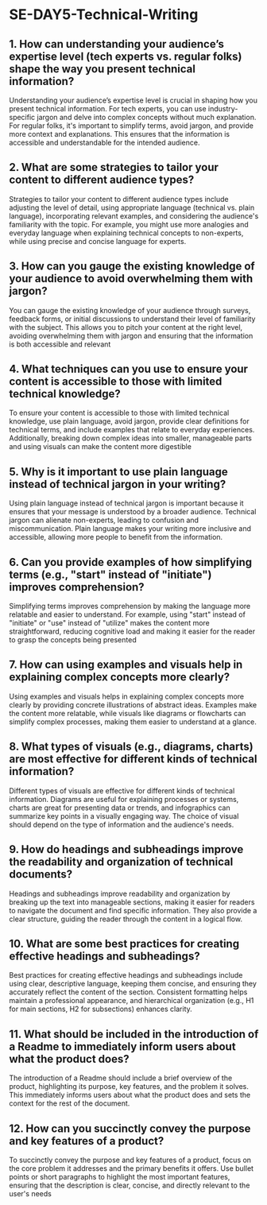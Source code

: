 # SE-DAY5-Technical-Writing
## 1. How can understanding your audience’s expertise level (tech experts vs. regular folks) shape the way you present technical information?
Understanding your audience’s expertise level is crucial in shaping how you present technical information. For tech experts, you can use industry-specific jargon and delve into complex concepts without much explanation. For regular folks, it's important to simplify terms, avoid jargon, and provide more context and explanations. This ensures that the information is accessible and understandable for the intended audience.

## 2. What are some strategies to tailor your content to different audience types?
Strategies to tailor your content to different audience types include adjusting the level of detail, using appropriate language (technical vs. plain language), incorporating relevant examples, and considering the audience's familiarity with the topic. For example, you might use more analogies and everyday language when explaining technical concepts to non-experts, while using precise and concise language for experts.

## 3. How can you gauge the existing knowledge of your audience to avoid overwhelming them with jargon?
You can gauge the existing knowledge of your audience through surveys, feedback forms, or initial discussions to understand their level of familiarity with the subject. This allows you to pitch your content at the right level, avoiding overwhelming them with jargon and ensuring that the information is both accessible and relevant

## 4. What techniques can you use to ensure your content is accessible to those with limited technical knowledge?
To ensure your content is accessible to those with limited technical knowledge, use plain language, avoid jargon, provide clear definitions for technical terms, and include examples that relate to everyday experiences. Additionally, breaking down complex ideas into smaller, manageable parts and using visuals can make the content more digestible

## 5. Why is it important to use plain language instead of technical jargon in your writing?
Using plain language instead of technical jargon is important because it ensures that your message is understood by a broader audience. Technical jargon can alienate non-experts, leading to confusion and miscommunication. Plain language makes your writing more inclusive and accessible, allowing more people to benefit from the information.

## 6. Can you provide examples of how simplifying terms (e.g., "start" instead of "initiate") improves comprehension?
Simplifying terms improves comprehension by making the language more relatable and easier to understand. For example, using "start" instead of "initiate" or "use" instead of "utilize" makes the content more straightforward, reducing cognitive load and making it easier for the reader to grasp the concepts being presented

## 7. How can using examples and visuals help in explaining complex concepts more clearly?
Using examples and visuals helps in explaining complex concepts more clearly by providing concrete illustrations of abstract ideas. Examples make the content more relatable, while visuals like diagrams or flowcharts can simplify complex processes, making them easier to understand at a glance.

## 8. What types of visuals (e.g., diagrams, charts) are most effective for different kinds of technical information?
Different types of visuals are effective for different kinds of technical information. Diagrams are useful for explaining processes or systems, charts are great for presenting data or trends, and infographics can summarize key points in a visually engaging way. The choice of visual should depend on the type of information and the audience's needs.

## 9. How do headings and subheadings improve the readability and organization of technical documents?
Headings and subheadings improve readability and organization by breaking up the text into manageable sections, making it easier for readers to navigate the document and find specific information. They also provide a clear structure, guiding the reader through the content in a logical flow.

## 10. What are some best practices for creating effective headings and subheadings?
Best practices for creating effective headings and subheadings include using clear, descriptive language, keeping them concise, and ensuring they accurately reflect the content of the section. Consistent formatting helps maintain a professional appearance, and hierarchical organization (e.g., H1 for main sections, H2 for subsections) enhances clarity.

## 11. What should be included in the introduction of a Readme to immediately inform users about what the product does?
The introduction of a Readme should include a brief overview of the product, highlighting its purpose, key features, and the problem it solves. This immediately informs users about what the product does and sets the context for the rest of the document.

## 12. How can you succinctly convey the purpose and key features of a product?
To succinctly convey the purpose and key features of a product, focus on the core problem it addresses and the primary benefits it offers. Use bullet points or short paragraphs to highlight the most important features, ensuring that the description is clear, concise, and directly relevant to the user's needs
